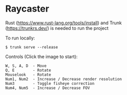 # Raycaster

Rust (https://www.rust-lang.org/tools/install) and Trunk (https://trunkrs.dev/) is needed to run the project

To run locally:
```
$ trunk serve --release
```

Controls (Click the image to start):
```
W, S, A, D  - Move
Q, E        - Rotate
Mouselook   - Rotate
Num1, Num2  - Increase / Decrease render resolution
Num3        - Toggle fisheye correction
Num4, Num5  - Increase / Decrease FOV
```
